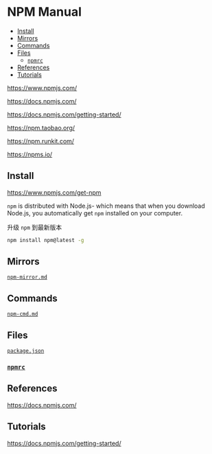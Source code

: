 <!-- omit in toc -->
# NPM Manual

- [Install](#install)
- [Mirrors](#mirrors)
- [Commands](#commands)
- [Files](#files)
  - [`npmrc`](#npmrc)
- [References](#references)
- [Tutorials](#tutorials)

<https://www.npmjs.com/>

<https://docs.npmjs.com/>

<https://docs.npmjs.com/getting-started/>

<https://npm.taobao.org/>

<https://npm.runkit.com/>

<https://npms.io/>

## Install

<https://www.npmjs.com/get-npm>

`npm` is distributed with Node.js- which means that when you download Node.js, you automatically get `npm` installed on your computer.

升级 `npm` 到最新版本

```bash
npm install npm@latest -g
```

<!-- #npm-mirror -->
## Mirrors

[`npm-mirror.md`](npm-mirror.md)

## Commands

[`npm-cmd.md`](npm-cmd.md)

## Files

[`package.json`](/manuals/node/tools/npm/package.json.md)

### [`npmrc`](https://docs.npmjs.com/files/npmrc)

## References

<https://docs.npmjs.com/>

## Tutorials

<https://docs.npmjs.com/getting-started/>
